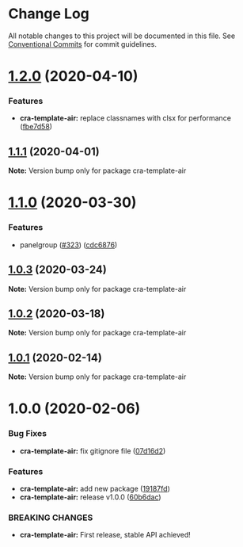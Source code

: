 # Change Log

All notable changes to this project will be documented in this file.
See [Conventional Commits](https://conventionalcommits.org) for commit guidelines.

# [1.2.0](https://github.com/RWS-NL/air-node-packages/compare/cra-template-air@1.1.1...cra-template-air@1.2.0) (2020-04-10)

### Features

- **cra-template-air:** replace classnames with clsx for performance ([fbe7d58](https://github.com/RWS-NL/air-node-packages/commit/fbe7d58605d0eb2a5d44f88b0efa0d3723268f2d))

## [1.1.1](https://github.com/RWS-NL/air-node-packages/compare/cra-template-air@1.1.0...cra-template-air@1.1.1) (2020-04-01)

**Note:** Version bump only for package cra-template-air

# [1.1.0](https://github.com/RWS-NL/air-node-packages/compare/cra-template-air@1.0.3...cra-template-air@1.1.0) (2020-03-30)

### Features

- panelgroup ([#323](https://github.com/RWS-NL/air-node-packages/issues/323)) ([cdc6876](https://github.com/RWS-NL/air-node-packages/commit/cdc68765e9a4ebbdb990d7c47ee67d113ccb03eb))

## [1.0.3](https://github.com/RWS-NL/air-node-packages/compare/cra-template-air@1.0.2...cra-template-air@1.0.3) (2020-03-24)

**Note:** Version bump only for package cra-template-air

## [1.0.2](https://github.com/RWS-NL/air-node-packages/compare/cra-template-air@1.0.1...cra-template-air@1.0.2) (2020-03-18)

**Note:** Version bump only for package cra-template-air

## [1.0.1](https://github.com/RWS-NL/air-node-packages/compare/cra-template-air@1.0.0...cra-template-air@1.0.1) (2020-02-14)

**Note:** Version bump only for package cra-template-air

# 1.0.0 (2020-02-06)

### Bug Fixes

- **cra-template-air:** fix gitignore file ([07d16d2](https://github.com/RWS-NL/air-node-packages/commit/07d16d265ba8929e864ecae766186e58323ad8d4))

### Features

- **cra-template-air:** add new package ([19187fd](https://github.com/RWS-NL/air-node-packages/commit/19187fdddaced43660b6562b46c2548c32cd24dc))
- **cra-template-air:** release v1.0.0 ([60b6dac](https://github.com/RWS-NL/air-node-packages/commit/60b6dac5294b722278652bea413e66a8d33bfe4c))

### BREAKING CHANGES

- **cra-template-air:** First release, stable API achieved!

